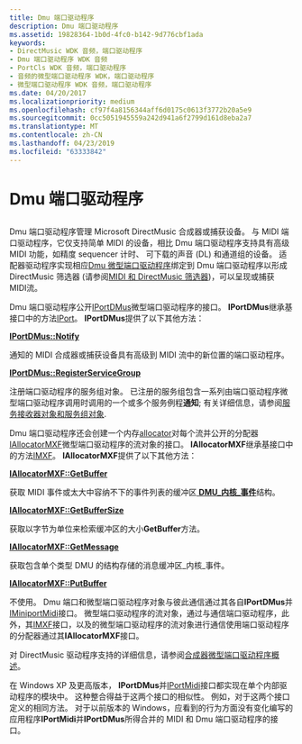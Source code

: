 ```yaml
---
title: Dmu 端口驱动程序
description: Dmu 端口驱动程序
ms.assetid: 19828364-1b0d-4fc0-b142-9d776cbf1ada
keywords:
- DirectMusic WDK 音频，端口驱动程序
- Dmu 端口驱动程序 WDK 音频
- PortCls WDK 音频，端口驱动程序
- 音频的微型端口驱动程序 WDK，端口驱动程序
- 微型端口驱动程序 WDK 音频，端口驱动程序
ms.date: 04/20/2017
ms.localizationpriority: medium
ms.openlocfilehash: cf97f4a8156344aff6d0175c0613f3772b20a5e9
ms.sourcegitcommit: 0cc5051945559a242d941a6f2799d161d8eba2a7
ms.translationtype: MT
ms.contentlocale: zh-CN
ms.lasthandoff: 04/23/2019
ms.locfileid: "63333842"
---
```

# <a name="dmus-port-driver"></a>Dmu 端口驱动程序


## <span id="dmus_port_driver"></span><span id="DMUS_PORT_DRIVER"></span>


Dmu 端口驱动程序管理 Microsoft DirectMusic 合成器或捕获设备。 与 MIDI 端口驱动程序，它仅支持简单 MIDI 的设备，相比 Dmu 端口驱动程序支持具有高级 MIDI 功能，如精度 sequencer 计时、 可下载的声音 (DL) 和通道组的设备。 适配器驱动程序实现相应[Dmu 微型端口驱动程序](dmus-miniport-driver.md)绑定到 Dmu 端口驱动程序以形成 DirectMusic 筛选器 (请参阅[MIDI 和 DirectMusic 筛选器](midi-and-directmusic-filters.md))，可以呈现或捕获 MIDI流。

Dmu 端口驱动程序公开[IPortDMus](https://msdn.microsoft.com/library/windows/hardware/ff536879)微型端口驱动程序的接口。 **IPortDMus**继承基接口中的方法[IPort](https://msdn.microsoft.com/library/windows/hardware/ff536842)。 **IPortDMus**提供了以下其他方法：

[**IPortDMus::Notify**](https://msdn.microsoft.com/library/windows/hardware/ff536880)

通知的 MIDI 合成器或捕获设备具有高级到 MIDI 流中的新位置的端口驱动程序。

[**IPortDMus::RegisterServiceGroup**](https://msdn.microsoft.com/library/windows/hardware/ff536882)

注册端口驱动程序的服务组对象。
已注册的服务组包含一系列由端口驱动程序微型端口驱动程序调用时调用的一个或多个服务例程**通知**; 有关详细信息，请参阅[服务接收器对象和服务组对象](service-sink-and-service-group-objects.md).

Dmu 端口驱动程序还会创建一个内存[allocator](allocator.md)对每个流并公开的分配器[IAllocatorMXF](https://msdn.microsoft.com/library/windows/hardware/ff536491)微型端口驱动程序的流对象的接口。 **IAllocatorMXF**继承基接口中的方法[IMXF](https://msdn.microsoft.com/library/windows/hardware/ff536782)。 **IAllocatorMXF**提供了以下其他方法：

[**IAllocatorMXF::GetBuffer**](https://msdn.microsoft.com/library/windows/hardware/ff536492)

获取 MIDI 事件或太大中容纳不下的事件列表的缓冲区[ **DMU\_内核\_事件**](https://msdn.microsoft.com/library/windows/hardware/ff536340)结构。

[**IAllocatorMXF::GetBufferSize**](https://msdn.microsoft.com/library/windows/hardware/ff536493)

获取以字节为单位来检索缓冲区的大小**GetBuffer**方法。

[**IAllocatorMXF::GetMessage**](https://msdn.microsoft.com/library/windows/hardware/ff536494)

获取包含单个类型 DMU 的结构存储的消息缓冲区\_内核\_事件。

[**IAllocatorMXF::PutBuffer**](https://msdn.microsoft.com/library/windows/hardware/ff536495)

不使用。
Dmu 端口和微型端口驱动程序对象与彼此通信通过其各自**IPortDMus**并[IMiniportMidi](https://msdn.microsoft.com/library/windows/hardware/ff536703)接口。 微型端口驱动程序的流对象，通过与通信端口驱动程序，此外，其[IMXF](https://msdn.microsoft.com/library/windows/hardware/ff536782)接口，以及的微型端口驱动程序的流对象进行通信使用端口驱动程序的分配器通过其**IAllocatorMXF**接口。

对 DirectMusic 驱动程序支持的详细信息，请参阅[合成器微型端口驱动程序概述](synthesizer-miniport-driver-overview.md)。

在 Windows XP 及更高版本， **IPortDMus**并[IPortMidi](https://msdn.microsoft.com/library/windows/hardware/ff536891)接口都实现在单个内部驱动程序的模块中。 这种整合得益于这两个接口的相似性。 例如，对于这两个接口定义的相同方法。 对于以前版本的 Windows，应看到的行为方面没有变化编写的应用程序**IPortMidi**并**IPortDMus**所得合并的 MIDI 和 Dmu 端口驱动程序的接口。

 

 




